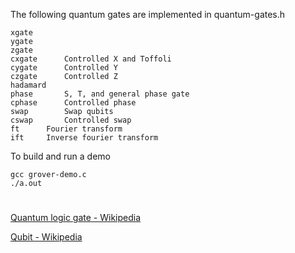 The following quantum gates are implemented in quantum-gates.h
```
xgate
ygate
zgate
cxgate		Controlled X and Toffoli
cygate		Controlled Y
czgate		Controlled Z
hadamard
phase		S, T, and general phase gate
cphase		Controlled phase
swap		Swap qubits
cswap		Controlled swap
ft		Fourier transform
ift		Inverse fourier transform
```

To build and run a demo
```
gcc grover-demo.c
./a.out
```
#

[Quantum logic gate - Wikipedia](https://en.wikipedia.org/wiki/Quantum_logic_gate)

[Qubit - Wikipedia](https://en.wikipedia.org/wiki/Qubit)
